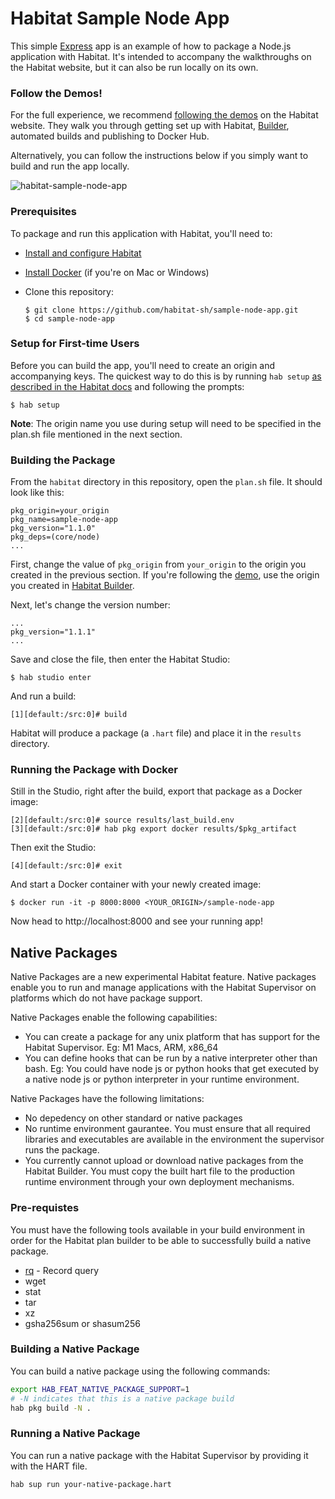 # Habitat Sample Node App

This simple [Express](https://expressjs.com/) app is an example of how to package a Node.js application with Habitat. It's intended to accompany the walkthroughs on the Habitat website, but it can also be run locally on its own.

### Follow the Demos!

For the full experience, we recommend [following the demos](https://www.habitat.sh/learn/) on the Habitat website. They walk you through getting set up with Habitat, [Builder](https://bldr.habitat.sh/), automated builds and publishing to Docker Hub.

Alternatively, you can follow the instructions below if you simply want to build and run the app locally.

![habitat-sample-node-app](https://user-images.githubusercontent.com/274700/39158589-d1170792-4715-11e8-8e2a-1a2696944500.png)

### Prerequisites

To package and run this application with Habitat, you'll need to:

* [Install and configure Habitat](https://www.habitat.sh/docs/install-habitat/)
* [Install Docker](https://www.docker.com/community-edition) (if you're on Mac or Windows)
* Clone this repository:

      $ git clone https://github.com/habitat-sh/sample-node-app.git
      $ cd sample-node-app


### Setup for First-time Users

Before you can build the app, you'll need to create an origin and accompanying keys.
The quickest way to do this is by running `hab setup` [as described in the Habitat docs](https://www.habitat.sh/docs/install-habitat/#configure-workstation) and following the prompts:

```
$ hab setup
```

**Note**: The origin name you use during setup will need to be specified in the plan.sh file mentioned in the next section.

### Building the Package

From the `habitat` directory in this repository, open the `plan.sh` file. It should look like this:

```
pkg_origin=your_origin
pkg_name=sample-node-app
pkg_version="1.1.0"
pkg_deps=(core/node)
...
```
First, change the value of `pkg_origin` from `your_origin` to the origin you created in the previous section. If you're following the [demo](https://www.habitat.sh/learn/), use the origin you created in [Habitat Builder](http://bldr.habitat.sh/).

Next, let's change the version number:
```
...
pkg_version="1.1.1"
...
```

Save and close the file, then enter the Habitat Studio:

```
$ hab studio enter
```

And run a build:

```
[1][default:/src:0]# build
```

Habitat will produce a package (a `.hart` file) and place it in the `results` directory.

### Running the Package with Docker

Still in the Studio, right after the build, export that package as a Docker image:

```
[2][default:/src:0]# source results/last_build.env
[3][default:/src:0]# hab pkg export docker results/$pkg_artifact
```

Then exit the Studio:

```
[4][default:/src:0]# exit
```
And start a Docker container with your newly created image:

```
$ docker run -it -p 8000:8000 <YOUR_ORIGIN>/sample-node-app
```

Now head to http://localhost:8000 and see your running app!

## Native Packages

Native Packages are a new experimental Habitat feature. Native packages enable you to run and manage applications with 
the Habitat Supervisor on platforms which do not have package support.

Native Packages enable the following capabilities:
- You can create a package for any unix platform that has support for the Habitat Supervisor. Eg: M1 Macs, ARM, x86_64 
- You can define hooks that can be run by a native interpreter other than bash. Eg: You could have node js or python hooks that get executed by a native node js or python interpreter in your runtime environment.

Native Packages have the following limitations:
- No depedency on other standard or native packages
- No runtime environment gaurantee. You must ensure that all required libraries and executables are available in the environment the supervisor runs the package.
- You currently cannot upload or download native packages from the Habitat Builder. You must copy the built hart file to the production runtime environment through your own deployment mechanisms.

### Pre-requistes

You must have the following tools available in your build environment in order for the Habitat plan builder to be able to 
successfully build a native package.

- [rq](https://github.com/dflemstr/rq/blob/master/doc/installation.md) - Record query
- wget
- stat
- tar
- xz
- gsha256sum or shasum256

### Building a Native Package

You can build a native package using the following commands:

```bash
export HAB_FEAT_NATIVE_PACKAGE_SUPPORT=1
# -N indicates that this is a native package build
hab pkg build -N .
```

### Running a Native Package

You can run a native package with the Habitat Supervisor by providing it with the HART file.

```bash
hab sup run your-native-package.hart
```